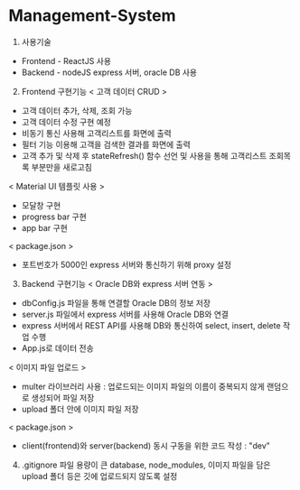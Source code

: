 # Management-System

1. 사용기술
 * Frontend - ReactJS 사용
 * Backend - nodeJS express 서버, oracle DB 사용
 
 
2. Frontend 구현기능
 < 고객 데이터 CRUD >
  - 고객 데이터 추가, 삭제, 조회 가능
  - 고객 데이터 수정 구현 예정
  - 비동기 통신 사용해 고객리스트를 화면에 출력
  - 필터 기능 이용해 고객을 검색한 결과를 화면에 출력
  - 고객 추가 및 삭제 후 stateRefresh() 함수 선언 및 사용을 통해 고객리스트 조회목록 부분만을 새로고침
  
 < Material UI 템플릿 사용 >
  - 모달창 구현
  - progress bar 구현
  - app bar 구현
 
 < package.json >
  - 포트번호가 5000인 express 서버와 통신하기 위해 proxy 설정
  
  
3. Backend 구현기능
 < Oracle DB와 express 서버 연동 >
  - dbConfig.js 파일을 통해 연결할 Oracle DB의 정보 저장
  - server.js 파일에서 express 서버를 사용해 Oracle DB와 연결
  - express 서버에서 REST API를 사용해 DB와 통신하여 select, insert, delete 작업 수행
  - App.js로 데이터 전송

 < 이미지 파일 업로드 >
 - multer 라이브러리 사용 : 업로드되는 이미지 파일의 이름이 중복되지 않게 랜덤으로 생성되어 파일 저장
 - upload 폴더 안에 이미지 파일 저장
 
 < package.json >
 - client(frontend)와 server(backend) 동시 구동을 위한 코드 작성 : "dev"
 
 
4. .gitignore 파일
 용량이 큰 database, node_modules, 이미지 파일을 담은 upload 폴더 등은 깃에 업로드되지 않도록 설정
